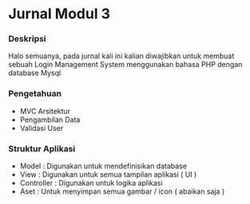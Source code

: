 # Jurnal Modul 3

### Deskripsi

Halo semuanya, pada jurnal kali ini kalian diwajibkan untuk membuat sebuah Login Management System menggunakan bahasa PHP dengan database Mysql

### Pengetahuan

- MVC Arsitektur
- Pengambilan Data
- Validasi User

### Struktur Aplikasi

- Model : Digunakan untuk mendefinisikan database
- View : Digunakan untuk semua tampilan aplikasi ( UI )
- Controller : Digunakan untuk logika aplikasi
- Aset : Untuk menyimpan semua gambar / icon ( abaikan saja )
